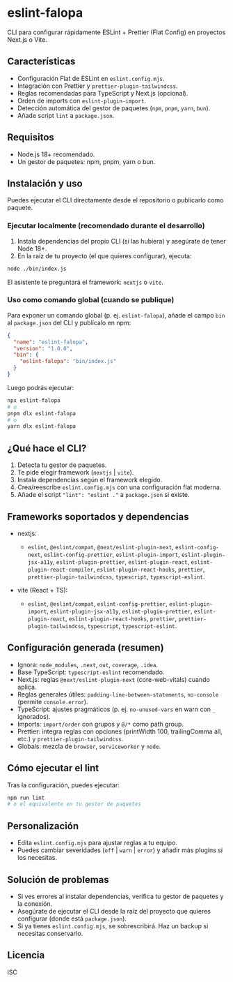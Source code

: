  # eslint-falopa

CLI para configurar rápidamente ESLint + Prettier (Flat Config) en proyectos Next.js o Vite.

## Características

- Configuración Flat de ESLint en `eslint.config.mjs`.
- Integración con Prettier y `prettier-plugin-tailwindcss`.
- Reglas recomendadas para TypeScript y Next.js (opcional).
- Orden de imports con `eslint-plugin-import`.
- Detección automática del gestor de paquetes (`npm`, `pnpm`, `yarn`, `bun`).
- Añade script `lint` a `package.json`.

## Requisitos

- Node.js 18+ recomendado.
- Un gestor de paquetes: npm, pnpm, yarn o bun.

## Instalación y uso

Puedes ejecutar el CLI directamente desde el repositorio o publicarlo como paquete.

### Ejecutar localmente (recomendado durante el desarrollo)

1. Instala dependencias del propio CLI (si las hubiera) y asegúrate de tener Node 18+.
2. En la raíz de tu proyecto (el que quieres configurar), ejecuta:

```bash
node ./bin/index.js
```

El asistente te preguntará el framework: `nextjs` o `vite`.

### Uso como comando global (cuando se publique)

Para exponer un comando global (p. ej. `eslint-falopa`), añade el campo `bin` al `package.json` del CLI y publícalo en npm:

```json
{
  "name": "eslint-falopa",
  "version": "1.0.0",
  "bin": {
    "eslint-falopa": "bin/index.js"
  }
}
```

Luego podrás ejecutar:

```bash
npx eslint-falopa
# o
pnpm dlx eslint-falopa
# o
yarn dlx eslint-falopa
```

## ¿Qué hace el CLI?

1. Detecta tu gestor de paquetes.
2. Te pide elegir framework (`nextjs` | `vite`).
3. Instala dependencias según el framework elegido.
4. Crea/reescribe `eslint.config.mjs` con una configuración flat moderna.
5. Añade el script `"lint": "eslint ."` a `package.json` si existe.

## Frameworks soportados y dependencias

- nextjs:
  - `eslint`, `@eslint/compat`, `@next/eslint-plugin-next`, `eslint-config-next`,
    `eslint-config-prettier`, `eslint-plugin-import`, `eslint-plugin-jsx-a11y`,
    `eslint-plugin-prettier`, `eslint-plugin-react`, `eslint-plugin-react-compiler`,
    `eslint-plugin-react-hooks`, `prettier`, `prettier-plugin-tailwindcss`,
    `typescript`, `typescript-eslint`.

- vite (React + TS):
  - `eslint`, `@eslint/compat`, `eslint-config-prettier`, `eslint-plugin-import`,
    `eslint-plugin-jsx-a11y`, `eslint-plugin-prettier`, `eslint-plugin-react`,
    `eslint-plugin-react-hooks`, `prettier`, `prettier-plugin-tailwindcss`,
    `typescript`, `typescript-eslint`.

## Configuración generada (resumen)

- Ignora: `node_modules`, `.next`, `out`, `coverage`, `.idea`.
- Base TypeScript: `typescript-eslint` recomendado.
- Next.js: reglas `@next/eslint-plugin-next` (core-web-vitals) cuando aplica.
- Reglas generales útiles: `padding-line-between-statements`, `no-console` (permite `console.error`).
- TypeScript: ajustes pragmáticos (p. ej. `no-unused-vars` en warn con `_` ignorados).
- Imports: `import/order` con grupos y `@/*` como path group.
- Prettier: integra reglas con opciones (printWidth 100, trailingComma all, etc.) y `prettier-plugin-tailwindcss`.
- Globals: mezcla de `browser`, `serviceworker` y `node`.

## Cómo ejecutar el lint

Tras la configuración, puedes ejecutar:

```bash
npm run lint
# o el equivalente en tu gestor de paquetes
```

## Personalización

- Edita `eslint.config.mjs` para ajustar reglas a tu equipo.
- Puedes cambiar severidades (`off` | `warn` | `error`) y añadir más plugins si los necesitas.

## Solución de problemas

- Si ves errores al instalar dependencias, verifica tu gestor de paquetes y la conexión.
- Asegúrate de ejecutar el CLI desde la raíz del proyecto que quieres configurar (donde está `package.json`).
- Si ya tienes `eslint.config.mjs`, se sobrescribirá. Haz un backup si necesitas conservarlo.

## Licencia

ISC

